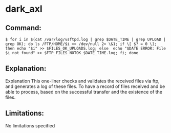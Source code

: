 # dark_axl

## Command:
```
$ for i in $(cat /var/log/vsftpd.log | grep $DATE_TIME | grep UPLOAD | grep OK); do ls /FTP/HOME/$i >> /dev/null 2> \&1; if \[ $? = 0 \]; then echo "$i" >> $FILES_OK_UPLOADS.log; else  echo "$DATE ERROR: File $i not found" >> $FTP_FILES_NOTOK_$DATE_TIME.log; fi; done
```

## Explanation:
Explanation
This one-liner checks and validates the received files via ftp, and generates a log of these files. To have a record of files received and be able to process, based on the successful transfer and the existence of the files.

## Limitations:
No limitations specified

